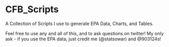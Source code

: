 # CFB_Scripts
A Collection of Scripts I use to generate EPA Data, Charts, and Tables.

Feel free to use any and all of this, and to ask questions on twitter! 
My only ask - if you use the EPA data, just credit me (@statsowar) and @903124s!
